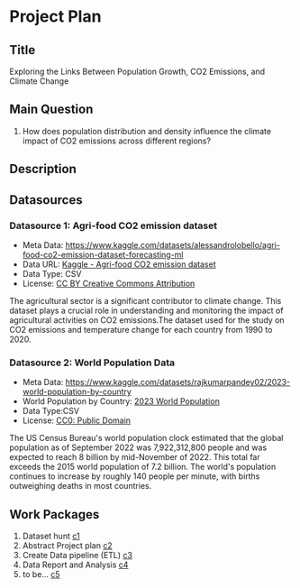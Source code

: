 # Project Plan

## Title
Exploring the Links Between Population Growth, CO2 Emissions, and Climate Change

## Main Question
1. How does population distribution and density influence the climate impact of CO2 emissions across different regions?


## Description

<!-- will update later-->

## Datasources

### Datasource 1: Agri-food CO2 emission dataset
* Meta Data: https://www.kaggle.com/datasets/alessandrolobello/agri-food-co2-emission-dataset-forecasting-ml
* Data URL: [Kaggle - Agri-food CO2 emission dataset]( https://www.kaggle.com/datasets/alessandrolobello/agri-food-co2-emission-dataset-forecasting-ml )
* Data Type: CSV
* License: [CC BY Creative Commons Attribution]( https://creativecommons.org/publicdomain/zero/1.0/ )

The agricultural sector is a significant contributor to climate change. This dataset plays a crucial role in understanding and monitoring the impact of agricultural activities on CO2 emissions.The dataset used for the study on CO2 emissions and temperature change for each country from 1990 to 2020.


### Datasource 2: World Population Data
* Meta Data: https://www.kaggle.com/datasets/rajkumarpandey02/2023-world-population-by-country
* World Population by Country: [2023 World Population](https://www.kaggle.com/datasets/rajkumarpandey02/2023-world-population-by-country)
* Data Type:CSV
* License: [CC0: Public Domain](https://creativecommons.org/publicdomain/zero/1.0/ )

The US Census Bureau's world population clock estimated that the global population as of September 2022 was 7,922,312,800 people and was expected to reach 8 billion by mid-November of 2022. This total far exceeds the 2015 world population of 7.2 billion. The world's population continues to increase by roughly 140 people per minute, with births outweighing deaths in most countries.

## Work Packages

<!-- List of work packages ordered sequentially, each pointing to an issue with more details. -->

1. Dataset hunt [c1]
2. Abstract Project plan [c2]
3. Create Data pipeline (ETL) [c3]
4. Data Report and Analysis [c4]
5. to be... [c5]


[c1]: https://github.com/AkashWelkin/made-template-fork-ss24/issues/1
[c2]: https://github.com/AkashWelkin/made-template-fork-ss24/issues/2
[c3]: https://github.com/AkashWelkin/made-template-fork-ss24/issues/3
[c4]: https://github.com/AkashWelkin/made-template-fork-ss24/issues/4
[c5]: https://github.com/AkashWelkin/made-template-fork-ss24/issues

